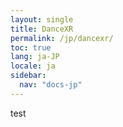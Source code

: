 ```yaml
---
layout: single
title: DanceXR
permalink: /jp/dancexr/
toc: true
lang: ja-JP
locale: ja
sidebar:
  nav: "docs-jp"
---
```


test
